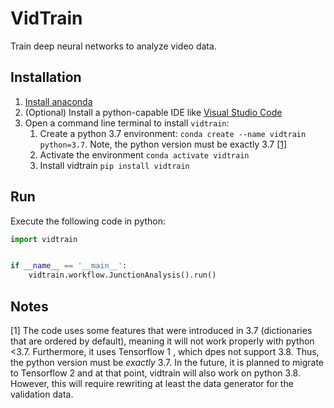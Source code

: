 # VidTrain

Train deep neural networks to analyze video data.

## Installation

1. [Install anaconda](https://docs.conda.io/projects/conda/en/latest/user-guide/install/index.html)
2. (Optional) Install a python-capable IDE like [Visual Studio Code](https://code.visualstudio.com/)
3. Open a command line terminal to install `vidtrain`: 
   1. Create a python 3.7 environment: `conda create --name vidtrain python=3.7`. Note, the python version must be exactly 3.7 [[1]](#Notes)
   2. Activate the environment `conda activate vidtrain`
   3. Install vidtrain `pip install vidtrain`
   
## Run

Execute the following code in python:
```python
import vidtrain


if __name__ == '__main__':
    vidtrain.workflow.JunctionAnalysis().run()
```


## Notes
[1]  The code uses some features that were introduced in 3.7 (dictionaries that are ordered by default), meaning it will not work properly with python <3.7. Furthermore, it uses Tensorflow 1 , which dpes not support 3.8. Thus, the python version must be *exactly* 3.7. In the future, it is planned to migrate to Tensorflow 2 and at that point, vidtrain will also work on python 3.8. However, this will require rewriting at least the data generator for the validation data.